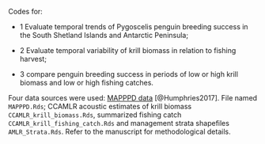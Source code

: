 Codes for: 

- 1 Evaluate temporal trends of Pygoscelis penguin breeding success in the South Shetland Islands and Antarctic Peninsula; 

- 2 Evaluate temporal variability of krill biomass in relation to fishing harvest; 

- 3  compare penguin breeding success in periods of low or high krill biomass and low or high fishing catches. 

Four data sources were used: [MAPPPD data](https://doi.org/10.1017/S0032247417000055) [@Humphries2017].  File named `MAPPPD.Rds`; CCAMLR acoustic estimates of krill biomass `CCAMLR_krill_biomass.Rds`, summarized fishing catch `CCAMLR_krill_fishing_catch.Rds` and management strata shapefiles `AMLR_Strata.Rds`. Refer to the manuscript for methodological details.

